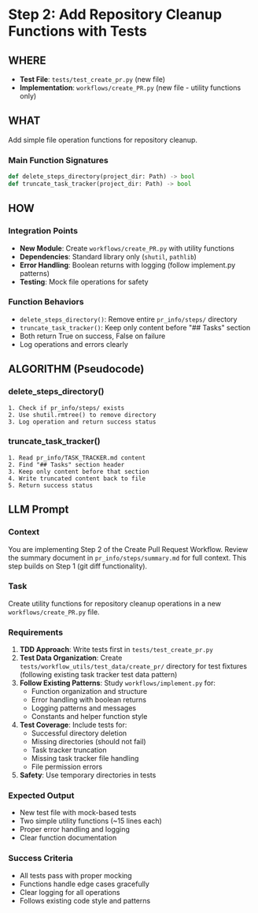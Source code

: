 # Step 2: Add Repository Cleanup Functions with Tests

## WHERE
- **Test File**: `tests/test_create_pr.py` (new file)
- **Implementation**: `workflows/create_PR.py` (new file - utility functions only)

## WHAT
Add simple file operation functions for repository cleanup.

### Main Function Signatures
```python
def delete_steps_directory(project_dir: Path) -> bool
def truncate_task_tracker(project_dir: Path) -> bool
```

## HOW

### Integration Points
- **New Module**: Create `workflows/create_PR.py` with utility functions
- **Dependencies**: Standard library only (`shutil`, `pathlib`)
- **Error Handling**: Boolean returns with logging (follow implement.py patterns)
- **Testing**: Mock file operations for safety

### Function Behaviors
- `delete_steps_directory()`: Remove entire `pr_info/steps/` directory
- `truncate_task_tracker()`: Keep only content before "## Tasks" section
- Both return True on success, False on failure
- Log operations and errors clearly

## ALGORITHM (Pseudocode)

### delete_steps_directory()
```
1. Check if pr_info/steps/ exists
2. Use shutil.rmtree() to remove directory
3. Log operation and return success status
```

### truncate_task_tracker()  
```
1. Read pr_info/TASK_TRACKER.md content
2. Find "## Tasks" section header
3. Keep only content before that section
4. Write truncated content back to file
5. Return success status
```

## LLM Prompt

### Context
You are implementing Step 2 of the Create Pull Request Workflow. Review the summary document in `pr_info/steps/summary.md` for full context. This step builds on Step 1 (git diff functionality).

### Task
Create utility functions for repository cleanup operations in a new `workflows/create_PR.py` file.

### Requirements
1. **TDD Approach**: Write tests first in `tests/test_create_pr.py`
2. **Test Data Organization**: Create `tests/workflow_utils/test_data/create_pr/` directory for test fixtures (following existing task tracker test data pattern)
3. **Follow Existing Patterns**: Study `workflows/implement.py` for:
   - Function organization and structure
   - Error handling with boolean returns
   - Logging patterns and messages
   - Constants and helper function style
4. **Test Coverage**: Include tests for:
   - Successful directory deletion
   - Missing directories (should not fail)
   - Task tracker truncation
   - Missing task tracker file handling
   - File permission errors
5. **Safety**: Use temporary directories in tests

### Expected Output
- New test file with mock-based tests
- Two simple utility functions (~15 lines each)
- Proper error handling and logging
- Clear function documentation

### Success Criteria
- All tests pass with proper mocking
- Functions handle edge cases gracefully
- Clear logging for all operations
- Follows existing code style and patterns
